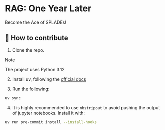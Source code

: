 # RAG: One Year Later

Become the Ace of SPLADEs!

## 🤗 How to contribute

1. Clone the repo.

> [!NOTE]
> The project uses Python 3.12

2. Install uv, following the [official docs](https://docs.astral.sh/uv/getting-started/installation/)

3. Run the following:

```bash
uv sync
```

4. It is highly recommended to use `nbstripout` to avoid pushing the output of jupyter notebooks.
   Install it with:

```bash
uv run pre-commit install --install-hooks
```
